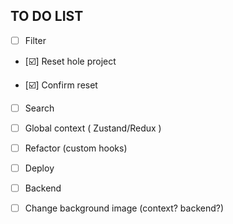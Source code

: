 ## TO DO LIST

- [ ] Filter

- [☑️] Reset hole project

- [☑️] Confirm reset

- [ ] Search

- [ ] Global context ( Zustand/Redux )

- [ ] Refactor (custom hooks)

- [ ] Deploy

- [ ] Backend

- [ ] Change background image (context? backend?)